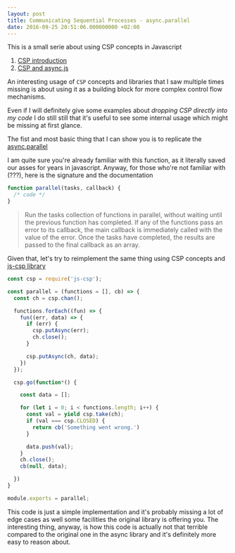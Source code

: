 ```yaml
---
layout: post
title: Communicating Sequential Processes - async.parallel
date: 2016-09-25 20:51:06.000000000 +02:00
---
```


This is a small serie about using CSP concepts in Javascript

1. [CSP introduction](/csp-javascript/)
2. [CSP and async.js](/csp-async/)

An interesting usage of `CSP` concepts and libraries that I saw multiple times missing is about using it as a building block for more complex control flow mechanisms.

Even if I will definitely give some examples about _dropping CSP directly into my code_ I do still still that it's useful to see some internal usage which might be missing at first glance.

The fist and most basic thing that I can show you is to replicate the [async.parallel](https://github.com/caolan/async/blob/master/lib/parallel.js)

I am quite sure you're already familiar with this function, as it literally saved our asses for years in javascript.
Anyway, for those who're not familiar with (???), here is the signature and the documentation

```javascript
function parallel(tasks, callback) {
  /* code */
}
```

> Run the tasks collection of functions in parallel, without waiting until the previous function has completed. If any of the functions pass an error to its callback, the main callback is immediately called with the value of the error. Once the tasks have completed, the results are passed to the final callback as an array.

Given that, let's try to reimplement the same thing using CSP concepts and [js-csp library](https://github.com/ubolonton/js-csp)

```javascript
const csp = require('js-csp');

const parallel = (functions = [], cb) => {
  const ch = csp.chan();

  functions.forEach((fun) => {
    fun((err, data) => {
      if (err) {
        csp.putAsync(err);
        ch.close();
      }

      csp.putAsync(ch, data);
    })
  });

  csp.go(function*() {

    const data = [];

    for (let i = 0; i < functions.length; i++) {
      const val = yield csp.take(ch);
      if (val === csp.CLOSED) {
        return cb('Something went wrong.')
      }

      data.push(val);
    }
    ch.close();
    cb(null, data);

  })
}

module.exports = parallel;
```

This code is just a simple implementation and it's probably missing a lot of edge cases as well some facilities
the original library is offering you. The interesting thing, anyway, is how this code is actually not that terrible
compared to the original one in the async library and it's definitely more easy to reason about.
